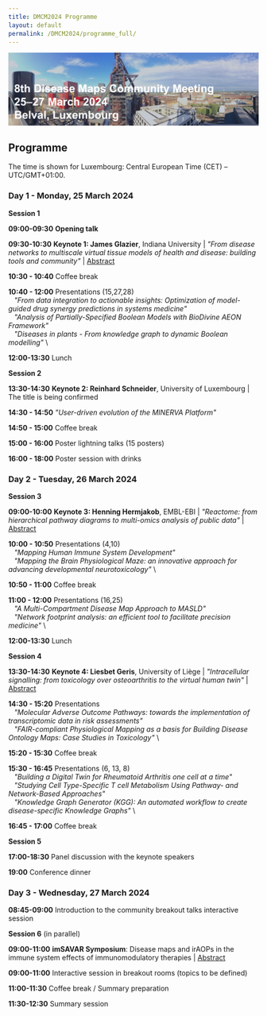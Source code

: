```yaml
---
title: DMCM2024 Programme
layout: default
permalink: /DMCM2024/programme_full/
---
```


<img src="/images/places/Belval08.jpg"/>

## Programme

The time is shown for Luxembourg: Central European Time (CET) – UTC/GMT+01:00.

### Day 1 - Monday, 25 March 2024

**Session 1**

**09:00-09:30** **Opening talk**

**09:30-10:30** **Keynote 1: James Glazier**, Indiana University | *"From disease networks to multiscale virtual tissue models of health and disease: building tools and community"* | [Abstract](/DMCM2024/JamesGlazier)

**10:30 - 10:40** Coffee break

**10:40 - 12:00** Presentations (15,27,28) \
&nbsp;&nbsp;&nbsp;*"From data integration to actionable insights: Optimization of model-guided drug synergy predictions in systems medicine"* \
&nbsp;&nbsp;&nbsp;*"Analysis of Partially-Specified Boolean Models with BioDivine AEON Framework"* \
&nbsp;&nbsp;&nbsp;*"Diseases in plants - From knowledge graph to dynamic Boolean modelling"* \

**12:00-13:30** Lunch

**Session 2**

**13:30-14:30** **Keynote 2: Reinhard Schneider**, University of Luxembourg | The title is being confirmed

**14:30 - 14:50** *"User-driven evolution of the MINERVA Platform"*

**14:50 - 15:00** Coffee break

**15:00 - 16:00** Poster lightning talks (15 posters)

**16:00 - 18:00** Poster session with drinks

### Day 2 - Tuesday, 26 March 2024

**Session 3**

**09:00-10:00** **Keynote 3: Henning Hermjakob**, EMBL-EBI | *"Reactome: from hierarchical pathway diagrams to multi-omics analysis of public data"* | [Abstract](/DMCM2024/HenningHermjakob)

**10:00 - 10:50** Presentations (4,10) \
&nbsp;&nbsp;&nbsp;*"Mapping Human Immune System Development"* \
&nbsp;&nbsp;&nbsp;*"Mapping the Brain Physiological Maze: an innovative approach for advancing developmental neurotoxicology"* \

**10:50 - 11:00** Coffee break

**11:00 - 12:00** Presentations (16,25) \
&nbsp;&nbsp;&nbsp;*"A Multi-Compartment Disease Map Approach to MASLD"* \
&nbsp;&nbsp;&nbsp;*"Network footprint analysis: an efficient tool to facilitate precision medicine"* \

**12:00-13:30** Lunch

**Session 4**

**13:30-14:30** **Keynote 4: Liesbet Geris**, University of Liège | *"Intracellular signalling: from toxicology over osteoarthritis to the virtual human twin"* | [Abstract](/DMCM2024/LiesbetGeris)

**14:30 - 15:20** Presentations \
&nbsp;&nbsp;&nbsp;*"Molecular Adverse Outcome Pathways: towards the implementation of transcriptomic data in risk assessments"* \
&nbsp;&nbsp;&nbsp;*"FAIR-compliant Physiological Mapping as a basis for Building Disease Ontology Maps: Case Studies in Toxicology"* \

**15:20 - 15:30** Coffee break

**15:30 - 16:45** Presentations (6, 13, 8) \
&nbsp;&nbsp;&nbsp;*"Building a Digital Twin for Rheumatoid Arthritis one cell at a time"* \
&nbsp;&nbsp;&nbsp;*"Studying Cell Type-Specific T cell Metabolism Using Pathway- and Network-Based Approaches"* \
&nbsp;&nbsp;&nbsp;*"Knowledge Graph Generator (KGG): An automated workflow to create disease-specific Knowledge Graphs"* \

**16:45 - 17:00** Coffee break

**Session 5**

**17:00-18:30** Panel discussion with the keynote speakers

**19:00** Conference dinner

### Day 3 - Wednesday, 27 March 2024

**08:45-09:00** Introduction to the community breakout talks interactive session

**Session 6** (in parallel)

**09:00-11:00** **imSAVAR Symposium**: Disease maps and irAOPs in the immune system effects of immunomodulatory therapies | [Abstract](/DMCM2024/imSAVAR)

**09:00-11:00** Interactive session in breakout rooms (topics to be defined)

**11:00-11:30** Coffee break / Summary preparation

**11:30-12:30** Summary session



<!--
| **Session**   | **Time**     | **Activity**                                                |
|---------------|--------------|-------------------------------------------------------------|
| **Session 1** | 09:00-09:05  | **Welcome** |
|               | 09:05-10:05  | **Keynote speaker 1** |         
|               | 10:05-12:00  | **Presentations** |
|               | 12:00-13:30  | Lunch |
| **Session 2** | 13:30-14:30  | **Keynote speaker 2** |
|               | 14:30-16:00  | **Poster lightning talks** |
|               | 16:00-18:00  | **Poster session with drinks** |  
-->

